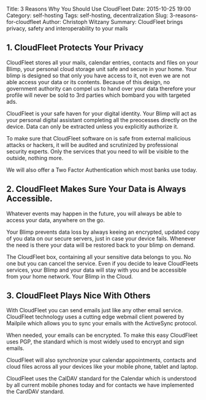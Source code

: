 Title: 3 Reasons Why You Should Use CloudFleet
Date: 2015-10-25 19:00
Category: self-hosting
Tags: self-hosting, decentralization
Slug: 3-reasons-for-cloudfleet
Author: Christoph Witzany
Summary: CloudFleet brings privacy, safety and interoperability to your mails


## 1. CloudFleet Protects Your Privacy

CloudFleet stores all your mails, calendar entries, contacts and files on your
Blimp, your personal cloud storage unit safe and secure in your home. Your blimp is
designed so that only you have access to it, not even we are not able access your data
or its contents. Because of this design, no government authority can compel us to hand
over your data therefore your profile will never be sold to 3rd parties which bombard
you with targeted ads.

CloudFleet is your safe haven for your digital identity. Your Blimp
will act as your personal digital assistant completing all the preocesses directly
on the device. Data can only be extracted unless you explicitly authorize it.

To make sure that CloudFleet software on is safe from external malicious attacks or
hackers, it will be audited and scrutinized by professional security experts. Only
the services that you need to will be visible to the outside, nothing more. 

We will also offer a Two Factor Authentication which most banks use today.


## 2. CloudFleet Makes Sure Your Data is Always Accessible.

Whatever events may happen in the future, you will always be able to access
your data, anywhere on the go.

Your Blimp prevents data loss by always keeing an encrypted, updated 
copy of you data on our secure servers, just in case your device fails. Whenever the need
is there your data will be restored back to your blimp on demand.

The CloudFleet box, containing all your sensitive data belongs to you. No one but
you can cancel the service. Even if you decide to leave CloudFleets services, your Blimp
and your data will stay with you and be accessible from your home network. Your
Blimp in the Cloud.


## 3. CloudFleet Plays Nice With Others

With CloudFleet you can send emails just like any other email service. CloudFleet 
technology uses a cutting edge webmail client powered by Mailpile which allows you
to sync your emails with the ActiveSync protocol.

When needed, your emails can be encrypted. To make this easy CloudFleet uses
PGP, the standard which is most widely used to encrypt and sign emails.

CloudFleet will also synchronize your calendar appointments, contacts and cloud files
across all your devices like your mobile phone, tablet and laptop. 

CloudFleet uses the CalDAV standard for the Calendar which is understood by all
current mobile phones today and for contacts we have implemented the CardDAV standard.
